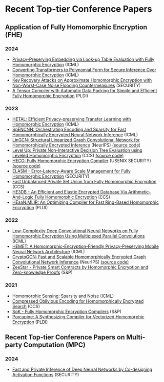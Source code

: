 # Recent Top-tier Conference Papers 


## Application of Fully Homomorphic Encryption (FHE)


### 2024

* [Privacy-Preserving Embedding via Look-up Table Evaluation with Fully Homomorphic Encryption](https://icml.cc/virtual/2024/poster/33668) (ICML)
* [Converting Transformers to Polynomial Form for Secure Inference Over Homomorphic Encryption](https://icml.cc/virtual/2024/poster/34811) (ICML)
* [Key Recovery Attacks on Approximate Homomorphic Encryption with Non-Worst-Case Noise Flooding Countermeasures](https://www.usenix.org/conference/usenixsecurity24/presentation/guo) (SECURITY)
* [A Tensor Compiler with Automatic Data Packing for Simple and Efficient Fully Homomorphic Encryption](https://people.csail.mit.edu/devadas/pubs/pldi24_fhelipe.pdf) (PLDI)

### 2023

* [HETAL: Efficient Privacy-preserving Transfer Learning with Homomorphic Encryption](https://icml.cc/virtual/2023/poster/24180) (ICML)
* [SpENCNN: Orchestrating Encoding and Sparsity for Fast Homomorphically Encrypted Neural Network Inference](https://icml.cc/virtual/2023/poster/24295) (ICML)
* [LinGCN: Structural Linearized Graph Convolutional Network for Homomorphically Encrypted Inference](https://arxiv.org/pdf/2309.14331.pdf) (NeurIPS) [(source code)](https://github.com/RasoulAM/private-decision-tree-evaluation)
* [Level Up: Private Non-Interactive Decision Tree Evaluation using Leveled Homomorphic Encryption](https://openreview.net/pdf?id=VeQBBm1MmTZ) (CCS) [(source code)](https://github.com/RasoulAM/private-decision-tree-evaluation)
* [HECO: Fully Homomorphic Encryption Compiler](https://www.usenix.org/conference/usenixsecurity23/presentation/viand) (USENIX SECURITY) [(source code)](https://github.com/MarbleHE/HECO)
* [ELASM - Error-Latency-Aware Scale Management for Fully Homomorphic Encryption](https://www.usenix.org/system/files/sec23fall-prepub-147-lee-yongwoo.pdf) (SECURITY)
* [Fast Unbalanced Private Set Union from Fully Homomorphic Encryption](https://eprint.iacr.org/2022/653) (CCS)
* [HE3DB - An Efficient and Elastic Encrypted Database Via Arithmetic-And-Logic Fully Homomorphic Encryption](https://eprint.iacr.org/2023/1446) (CCS)
* [HEaaN.MLIR: An Optimizing Compiler for Fast Ring-Based Homomorphic Encryption](https://dl.acm.org/doi/abs/10.1145/3591228) (PLDI)
  
### 2022

* [Low-Complexity Deep Convolutional Neural Networks on Fully Homomorphic Encryption Using Multiplexed Parallel Convolutions](https://icml.cc/virtual/2022/poster/17801) (ICML)
* [HEMET: A Homomorphic-Encryption-Friendly Privacy-Preserving Mobile Neural Network Architecture](https://icml.cc/virtual/2021/poster/10389) (ICML)
* [CryptoGCN: Fast and Scalable Homomorphically Encrypted Graph Convolutional Network Inference](https://openreview.net/pdf?id=VeQBBm1MmTZ) (NeurIPS) [(source code)](https://github.com/RasoulAM/private-decision-tree-evaluation)
* [ZeeStar - Private Smart Contracts by Homomorphic Encryption and Zero-knowledge Proofs](https://files.sri.inf.ethz.ch/website/papers/sp22-zeestar.pdf) (S&P)

### 2021

* [Homomorphic Sensing: Sparsity and Noise](https://icml.cc/virtual/2021/poster/8505) (ICML)
* [Compressed Oblivious Encoding for Homomorphically Encrypted Search](https://eprint.iacr.org/2021/1199.pdf) (CCS)
* [SoK - Fully Homomorphic Encryption Compilers](https://ieeexplore.ieee.org/document/9519484) (S&P)
* [Porcupine: A Synthesizing Compiler for Vectorized Homomorphic Encryption](https://www.arxiv.org/abs/2101.07841) (PLDI)


## Recent Top-tier Conference Papers on Multi-party Computation (MPC) 

### 2024

* [Fast and Private Inference of Deep Neural Networks by Co-designing Activation Functions](https://arxiv.org/abs/2306.08538) (SECURITY)
